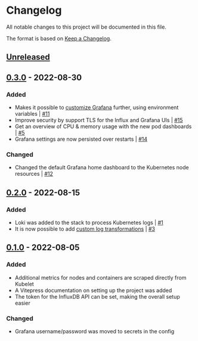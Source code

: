 # Changelog
All notable changes to this project will be documented in this file.

The format is based on [Keep a Changelog](https://keepachangelog.com/en/1.0.0/).

## [Unreleased]

## [0.3.0] - 2022-08-30
### Added
- Makes it possible to [customize Grafana](https://hendric-dev.github.io/k8s-observability/configuration-reference/grafana.html#customize-grafana) further, using environment variables
| [#11](https://github.com/hendric-dev/k8s-observability/issues/11)
- Improve security by support TLS for the Influx and Grafana UIs | [#15](https://github.com/hendric-dev/k8s-observability/issues/15)
- Get an overview of CPU & memory usage with the new pod dashboards | [#5](https://github.com/hendric-dev/k8s-observability/issues/5)
- Grafana settings are now persisted over restarts | [#14](https://github.com/hendric-dev/k8s-observability/issues/14)

### Changed
- Changed the default Grafana home dashboard to the Kubernetes node resources | [#12](https://github.com/hendric-dev/k8s-observability/issues/12)

## [0.2.0] - 2022-08-15
### Added
- Loki was added to the stack to process Kubernetes logs | [#1](https://github.com/hendric-dev/k8s-observability/issues/1)
- It is now possible to add [custom log transformations](https://hendric-dev.github.io/k8s-observability/advanced/custom-log-transformations.html)
| [#3](https://github.com/hendric-dev/k8s-observability/issues/3)

## [0.1.0] - 2022-08-05
### Added
- Additional metrics for nodes and containers are scraped directly from Kubelet
- A Vitepress documentation on setting up the project was added
- The token for the InfluxDB API can be set, making the overall setup easier

### Changed
- Grafana username/password was moved to secrets in the config

[Unreleased]: https://github.com/hendric-dev/k8s-observability/compare/0.3.0...main
[0.3.0]: https://github.com/hendric-dev/k8s-observability/releases/tag/0.3.0
[0.2.0]: https://github.com/hendric-dev/k8s-observability/releases/tag/0.2.0
[0.1.0]: https://github.com/hendric-dev/k8s-observability/releases/tag/0.1.0
